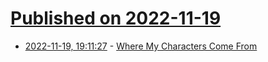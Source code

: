 # [Published on 2022-11-19](index.md)

* [2022-11-19, 19:11:27](https://news.ycombinator.com/item?id=33673507) - [Where My Characters Come From](https://www.theatlantic.com/magazine/archive/2022/12/haruki-murakami-book-novelist-as-a-vocation/671845/)
